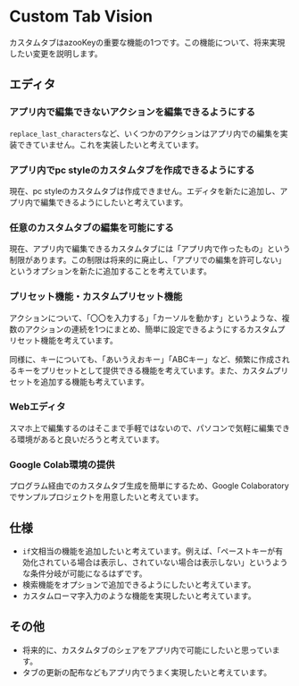 # Custom Tab Vision

カスタムタブはazooKeyの重要な機能の1つです。この機能について、将来実現したい変更を説明します。

## エディタ

### アプリ内で編集できないアクションを編集できるようにする

`replace_last_characters`など、いくつかのアクションはアプリ内での編集を実装できていません。これを実装したいと考えています。

### アプリ内でpc styleのカスタムタブを作成できるようにする

現在、pc styleのカスタムタブは作成できません。エディタを新たに追加し、アプリ内で編集できるようにしたいと考えています。

### 任意のカスタムタブの編集を可能にする

現在、アプリ内で編集できるカスタムタブには「アプリ内で作ったもの」という制限があります。この制限は将来的に廃止し、「アプリでの編集を許可しない」というオプションを新たに追加することを考えています。

### プリセット機能・カスタムプリセット機能

アクションについて、「〇〇を入力する」「カーソルを動かす」というような、複数のアクションの連続を1つにまとめ、簡単に設定できるようにするカスタムプリセット機能を考えています。

同様に、キーについても、「あいうえおキー」「ABCキー」など、頻繁に作成されるキーをプリセットとして提供できる機能を考えています。また、カスタムプリセットを追加する機能も考えています。

### Webエディタ

スマホ上で編集するのはそこまで手軽ではないので、パソコンで気軽に編集できる環境があると良いだろうと考えています。

### Google Colab環境の提供

プログラム経由でのカスタムタブ生成を簡単にするため、Google Colaboratoryでサンプルプロジェクトを用意したいと考えています。

## 仕様

* `if`文相当の機能を追加したいと考えています。例えば、「ペーストキーが有効化されている場合は表示し、されていない場合は表示しない」というような条件分岐が可能になるはずです。
* 検索機能をオプションで追加できるようにしたいと考えています。
* カスタムローマ字入力のような機能を実現したいと考えています。

## その他

* 将来的に、カスタムタブのシェアをアプリ内で可能にしたいと思っています。
* タブの更新の配布などもアプリ内でうまく実現したいと考えています。